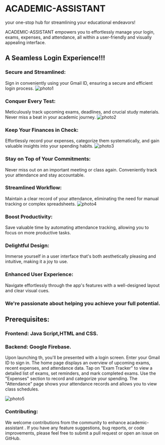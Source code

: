 # ACADEMIC-ASSISTANT
 your one-stop hub for streamlining your educational endeavors!

ACADEMIC-ASSISTANT empowers you to effortlessly manage your login, exams, expenses, and attendance, all within a user-friendly and visually appealing interface.

## A Seamless Login Experience!!!

### Secure and Streamlined:
 Sign in conveniently using your Gmail ID, ensuring a secure and efficient login process.
 ![photo1](https://github.com/AnaghaS-Shastri/Academic-assistant/assets/149923878/284fd64a-1b44-443c-9c9f-c3f4db2054ff)



### Conquer Every Test:
 Meticulously track upcoming exams, deadlines, and crucial study materials. Never miss a beat in your academic journey.
 ![photo2](https://github.com/AnaghaS-Shastri/Academic-assistant/assets/149923878/708145de-3a64-4696-8859-1c4966a0f663)


### Keep Your Finances in Check: 
Effortlessly record your expenses, categorize them systematically, and gain valuable insights into your spending habits.
![photo3](https://github.com/AnaghaS-Shastri/Academic-assistant/assets/149923878/7bff8e10-d46c-4a62-a091-5fcd5b859409)



### Stay on Top of Your Commitments:
 Never miss out on an important meeting or class again. Conveniently track your attendance and stay accountable.


### Streamlined Workflow:
 Maintain a clear record of your attendance, eliminating the need for manual tracking or complex spreadsheets.
 ![photo4](https://github.com/AnaghaS-Shastri/Academic-assistant/assets/149923878/b2f5d61f-d752-4e17-be9e-d0ca2f41402f)



### Boost Productivity: 
Save valuable time by automating attendance tracking, allowing you to focus on more productive tasks.



### Delightful Design:
 Immerse yourself in a user interface that's both aesthetically pleasing and intuitive, making it a joy to use.


### Enhanced User Experience:
 Navigate effortlessly through the app's features with a well-designed layout and clear visual cues.



### We're passionate about helping you achieve your full potential. 

## Prerequisites:
 
 ### Frontend: Java Script,HTML and CSS.
 ### Backend: Google Firebase.


Upon launching th, you'll be presented with a login screen. Enter your Gmail ID to sign in.
The home page displays an overview of upcoming exams, recent expenses, and attendance data.
Tap on "Exam Tracker" to view a detailed list of exams, set reminders, and mark completed exams.
Use the "Expenses" section to record and categorize your spending.
The "Attendance" page shows your attendance records and allows you to view class schedules.

![photo5](https://github.com/AnaghaS-Shastri/Academic-assistant/assets/149923878/e4e4e69a-c208-4f0e-8d30-bc93040090a2)



### Contributing:

We welcome contributions from the community to enhance academic-assistant . If you have any feature suggestions, bug reports, or code improvements, please feel free to submit a pull request or open an issue on GitHub.




